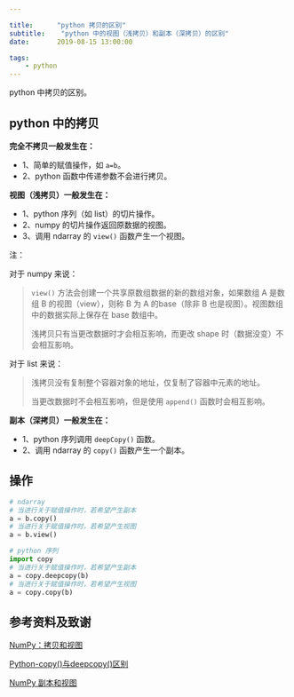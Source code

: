 ```yaml
---

title:      "python 拷贝的区别"
subtitle:    "python 中的视图（浅拷贝）和副本（深拷贝）的区别"
date:       2019-08-15 13:00:00

tags:
    - python
---
```




python 中拷贝的区别。



## python 中的拷贝

**完全不拷贝一般发生在：**

- 1、简单的赋值操作，如 `a=b`。
- 2、python 函数中传递参数不会进行拷贝。



**视图（浅拷贝）一般发生在：**

- 1、python 序列（如 list）的切片操作。
- 2、numpy 的切片操作返回原数据的视图。
- 3、调用 ndarray 的 `view()` 函数产生一个视图。

注：

对于 numpy 来说：

> `view()` 方法会创建一个共享原数组数据的新的数组对象，如果数组 A 是数组 B 的视图（view），则称 B 为 A 的base（除非 B 也是视图）。视图数组中的数据实际上保存在 base 数组中。
>
> 浅拷贝只有当更改数据时才会相互影响，而更改 shape 时（数据没变）不会相互影响。

对于 list 来说：

> 浅拷贝没有复制整个容器对象的地址，仅复制了容器中元素的地址。
>
> 当更改数据时不会相互影响，但是使用 `append()` 函数时会相互影响。



**副本（深拷贝）一般发生在：**

- 1、python 序列调用 `deepCopy()` 函数。
- 2、调用 ndarray 的 `copy()` 函数产生一个副本。



## 操作

```python
# ndarray
# 当进行关于赋值操作时，若希望产生副本
a = b.copy()
# 当进行关于赋值操作时，若希望产生视图
a = b.view()

# python 序列
import copy
# 当进行关于赋值操作时，若希望产生副本
a = copy.deepcopy(b)
# 当进行关于赋值操作时，若希望产生视图
a = copy.copy(b)
```



## 参考资料及致谢

[NumPy：拷贝和视图](https://blog.csdn.net/xiaohuihui1994/article/details/83274651)

[Python-copy()与deepcopy()区别](https://blog.csdn.net/qq_32907349/article/details/52190796)

[NumPy 副本和视图](http://www.runoob.com/numpy/numpy-copies-and-views.html)

